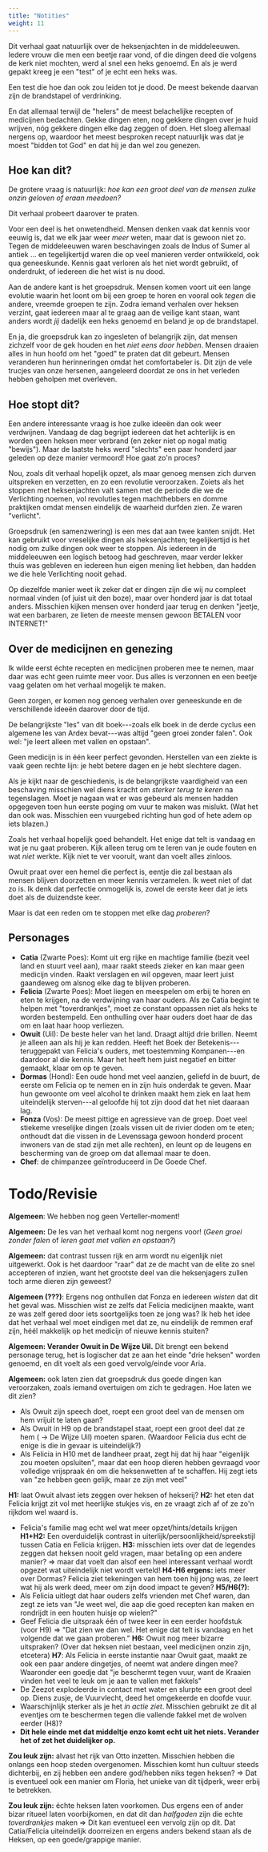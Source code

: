 ```yaml
---
title: "Notities"
weight: 11
---
```

Dit verhaal gaat natuurlijk over de heksenjachten in de middeleeuwen. Iedere vrouw die men een beetje raar vond, of die dingen deed die volgens de kerk niet mochten, werd al snel een heks genoemd. En als je werd gepakt kreeg je een "test" of je echt een heks was. 

Een test die hoe dan ook zou leiden tot je dood. De meest bekende daarvan zijn de brandstapel of verdrinking.

En dat allemaal terwijl de "helers" de meest belachelijke recepten of medicijnen bedachten. Gekke dingen eten, nog gekkere dingen over je huid wrijven, nóg gekkere dingen elke dag zeggen of doen. Het sloeg allemaal nergens op, waardoor het meest besproken recept natuurlijk was dat je moest "bidden tot God" en dat hij je dan wel zou genezen.

## Hoe kan dit?

De grotere vraag is natuurlijk: _hoe kan een groot deel van de mensen zulke onzin geloven of eraan meedoen?_

Dit verhaal probeert daarover te praten. 

Voor een deel is het onwetendheid. Mensen denken vaak dat kennis voor eeuwig is, dat we elk jaar weer _meer_ weten, maar dat is gewoon niet zo. Tegen de middeleeuwen waren beschavingen zoals de Indus of Sumer al antiek ... en tegelijkertijd waren die op veel manieren verder ontwikkeld, ook qua geneeskunde. Kennis gaat verloren als het niet wordt gebruikt, of onderdrukt, of iedereen die het wist is nu dood.

Aan de andere kant is het groepsdruk. Mensen komen voort uit een lange evolutie waarin het loont om bij een groep te horen en vooral ook _tegen_ die andere, vreemde groepen te zijn. Zodra iemand verhalen over heksen verzint, gaat iedereen maar al te graag aan de veilige kant staan, want anders wordt _jij_ dadelijk een heks genoemd en beland je op de brandstapel.

En ja, die groepsdruk kan zo ingesleten of belangrijk zijn, dat mensen zichzelf voor de gek houden en het _niet eens door hebben_. Mensen draaien alles in hun hoofd om het "goed" te praten dat dit gebeurt. Mensen veranderen hun herinneringen omdat het comfortabeler is. Dit zijn de vele trucjes van onze hersenen, aangeleerd doordat ze ons in het verleden hebben geholpen met overleven.

## Hoe stopt dit?

Een andere interessante vraag is hoe zulke ideeën dan ook weer verdwijnen. Vandaag de dag begrijpt iedereen dat het achterlijk is en worden geen heksen meer verbrand (en zeker niet op nogal matig "bewijs"). Maar de laatste heks werd "slechts" een paar honderd jaar geleden op deze manier vermoord! Hoe gaat zo'n proces?

Nou, zoals dit verhaal hopelijk opzet, als maar genoeg mensen zich durven uitspreken en verzetten, en zo een revolutie veroorzaken. Zoiets als het stoppen met heksenjachten valt samen met de periode die we de Verlichting noemen, vol revoluties tegen machthebbers en domme praktijken omdat mensen eindelijk de waarheid durfden zien. Ze waren "verlicht".

Groepsdruk (en samenzwering) is een mes dat aan twee kanten snijdt. Het kan gebruikt voor vreselijke dingen als heksenjachten; tegelijkertijd is het nodig om zulke dingen ook weer te stoppen. Als iedereen in de middeleeuwen een logisch betoog had geschreven, maar verder lekker thuis was gebleven en iedereen hun eigen mening liet hebben, dan hadden we die hele Verlichting nooit gehad.

Op diezelfde manier weet ik zeker dat er dingen zijn die wij _nu_ compleet normaal vinden (of juist uit den boze), maar over honderd jaar is dat totaal anders. Misschien kijken mensen over honderd jaar terug en denken "jeetje, wat een barbaren, ze lieten de meeste mensen gewoon BETALEN voor INTERNET!"

## Over de medicijnen en genezing
Ik wilde eerst échte recepten en medicijnen proberen mee te nemen, maar daar was echt geen ruimte meer voor. Dus alles is verzonnen en een beetje vaag gelaten om het verhaal mogelijk te maken.

Geen zorgen, er komen nog genoeg verhalen over geneeskunde en de verschillende ideeën daarover door de tijd.

De belangrijkste "les" van dit boek---zoals elk boek in de derde cyclus een algemene les van Ardex bevat---was altijd "geen groei zonder falen". Ook wel: "je leert alleen met vallen en opstaan".

Geen medicijn is in één keer perfect gevonden. Herstellen van een ziekte is vaak geen rechte lijn: je hebt betere dagen en je hebt slechtere dagen.

Als je kijkt naar de geschiedenis, is de belangrijkste vaardigheid van een beschaving misschien wel diens kracht om _sterker terug te keren_ na tegenslagen. Moet je nagaan wat er was gebeurd als mensen hadden opgegeven toen hun eerste poging om vuur te maken was mislukt. (Wat het dan ook was. Misschien een vuurgebed richting hun god of hete adem op iets blazen.)

Zoals het verhaal hopelijk goed behandelt. Het enige dat telt is vandaag en wat je nu gaat proberen. Kijk alleen terug om te leren van je oude fouten en wat _niet_ werkte. Kijk niet te ver vooruit, want dan voelt alles zinloos.

Owuit praat over een hemel die perfect is, eentje die zal bestaan als mensen blijven doorzetten en meer kennis verzamelen. Ik weet niet of dat zo is. Ik denk dat perfectie onmogelijk is, zowel de eerste keer dat je iets doet als de duizendste keer.

Maar is dat een reden om te stoppen met elke dag _proberen_?
## Personages

* **Catia** (Zwarte Poes): Komt uit erg rijke en machtige familie (bezit veel land en stuurt veel aan), maar raakt steeds zieker en kan maar geen medicijn vinden. Raakt verslagen en wil opgeven, maar leert juist gaandeweg om alsnog elke dag te blijven proberen.
* **Felicia** (Zwarte Poes): Moet liegen en meespelen om erbij te horen en eten te krijgen, na de verdwijning van haar ouders. Als ze Catia begint te helpen met "toverdrankjes", moet ze constant oppassen niet als heks te worden bestempeld. Een onthulling over haar ouders doet haar de das om en laat haar hoop verliezen.
* **Owuit** (Uil): De beste heler van het land. Draagt altijd drie brillen. Neemt je alleen aan als hij je kan redden. Heeft het Boek der Betekenis---teruggepakt van Felicia's ouders, met toestemming Kompanen---en daardoor al die kennis. Maar het heeft hem juist negatief en bitter gemaakt, klaar om op te geven.
* **Dormas** (Hond): Een oude hond met veel aanzien, geliefd in de buurt, de eerste om Felicia op te nemen en in zijn huis onderdak te geven. Maar hun gewoonte om veel alcohol te drinken maakt hem ziek en laat hem uiteindelijk sterven---al geloofde hij tot zijn dood dat het niet daaraan lag.
* **Fonza** (Vos): De meest pittige en agressieve van de groep. Doet veel stiekeme vreselijke dingen (zoals vissen uit de rivier doden om te eten; onthoudt dat die vissen in de Levenssaga gewoon honderd procent inwoners van de stad zijn met alle rechten), en leunt op de leugens en bescherming van de groep om dat allemaal maar te doen.
* **Chef**: de chimpanzee geïntroduceerd in De Goede Chef.


<!--- 
HEKSENDIEREN: Zwarte kat, kraai, hond, uil, paard/eenhoorn, giraffe, vleermuis, olifant, griffioen?
--->

# Todo/Revisie

**Algemeen**: We hebben nog geen Verteller-moment!

**Algemeen:** De les van het verhaal komt nog nergens voor! (_Geen groei zonder falen_ of _leren gaat met vallen en opstaan?_)

**Algemeen:** dat contrast tussen rijk en arm wordt nu eigenlijk niet uitgewerkt. Ook is het daardoor "raar" dat ze de macht van de elite zo snel accepteren of inzien, want het grootste deel van die heksenjagers zullen toch arme dieren zijn geweest?

**Algemeen (???)**: Ergens nog onthullen dat Fonza en iedereen _wisten_ dat dit het geval was. Misschien wist ze zelfs dat Felicia medicijnen maakte, want ze was zelf gered door iets soortgelijks toen ze jong was? Ik heb het idee dat het verhaal wel moet eindigen met dat ze, nu eindelijk de remmen eraf zijn, héél makkelijk op het medicijn of nieuwe kennis stuiten?

**Algemeen: Verander Owuit in De Wijze Uil.** Dit brengt een bekend personage terug, het is logischer dat ze aan het einde "drie heksen" worden genoemd, en dit voelt als een goed vervolg/einde voor Aria.

**Algemeen:** ook laten zien dat groepsdruk dus goede dingen kan veroorzaken, zoals iemand overtuigen om zich te gedragen. Hoe laten we dit zien?
* Als Owuit zijn speech doet, roept een groot deel van de mensen om hem vrijuit te laten gaan?
* Als Owuit in H9 op de brandstapel staat, roept een groot deel dat ze hem ( -> De Wijze Uil) moeten sparen. (Waardoor Felicia dus echt de enige is die in gevaar is uiteindelijk?)
* Als Felicia in H10 met de landheer praat, zegt hij dat hij haar "eigenlijk zou moeten opsluiten", maar dat een hoop dieren hebben gevraagd voor volledige vrijspraak én om die heksenwetten af te schaffen. Hij zegt iets van "ze hebben geen gelijk, maar ze zijn met veel"


**H1:** laat Owuit alvast iets zeggen over heksen of hekserij?
**H2:** het eten dat Felicia krijgt zit vol met heerlijke stukjes vis, en ze vraagt zich af of ze zo'n rijkdom wel waard is.
* Felicia's familie mag echt wel wat meer opzet/hints/details krijgen
**H1+H2:** Een overduidelijk contrast in uiterlijk/persoonlijkheid/spreekstijl tussen Catia en Felicia krijgen.
**H3:** misschien iets over dat de legendes zeggen dat heksen nooit geld vragen, maar betaling op een andere manier? => maar dat voelt dan alsof een heel interessant verhaal wordt opgezet wat uiteindelijk niet wordt verteld!
**H4-H6 ergens:** iets meer over Dormas? Felicia ziet tekeningen van hem toen hij jong was, ze leert wat hij als werk deed, meer om zijn dood impact te geven?
**H5/H6(?)**: 
* Als Felicia uitlegt dat haar ouders zelfs vrienden met Chef waren, dan zegt ze iets van "Je weet wel, die aap die goed recepten kan maken en rondrijdt in een houten huisje op wielen?"
* Geef Felicia die uitspraak één of twee keer in een eerder hoofdstuk (voor H9) => "Dat zien we dan wel. Het enige dat telt is vandaag en het volgende dat we gaan proberen."
**H6:** Owuit nog meer bizarre uitspraken? (Over dat heksen niet bestaan, veel medicijnen onzin zijn, etcetera)
**H7**: Als Felicia in eerste instantie naar Owuit gaat, maakt ze ook een paar andere dingetjes, of neemt wat andere dingen mee? Waaronder een goedje dat "je beschermt tegen vuur, want de Kraaien vinden het veel te leuk om je aan te vallen met fakkels" 
* De Zeezot explodeerde in contact met water en slurpte een groot deel op. Diens zusje, de Vuurvlecht, deed het omgekeerde en doofde vuur. 
* Waarschijnlijk sterker als je het _in actie ziet_. Misschien gebruikt ze dit al eventjes om te beschermen tegen die vallende fakkel met de wolven eerder (H8)?
* **Dit hele einde met dat middeltje enzo komt echt uit het niets. Verander het of zet het duidelijker op.**

**Zou leuk zijn:** alvast het rijk van Otto inzetten. Misschien hebben die onlangs een hoop steden overgenomen. Misschien komt hun cultuur steeds dichterbij, en zij hebben een andere god/hebben niks tegen heksen? => Dat is eventueel ook een manier om Floria, het unieke van dit tijdperk, weer erbij te betrekken.

**Zou leuk zijn:** échte heksen laten voorkomen. Dus ergens een of ander bizar ritueel laten voorbijkomen, en dat dit dan _halfgoden_ zijn die echte _toverdrankjes_ maken => Dit kan eventueel een vervolg zijn op dit. Dat Catia/Felicia uiteindelijk doorreizen en ergens anders bekend staan als de Heksen, op een goede/grappige manier.